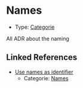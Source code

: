 # Names

* Type: [Categorie](categorie.md)

All ADR about the naming


## Linked References

* [Use names as identifier](0006-use-names-as-identifier.md)
  * Categorie: [Names](names.md)
